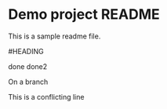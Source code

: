 # Demo project README

This is a sample readme file.


#HEADING

done
done2

On a branch

This is a conflicting line